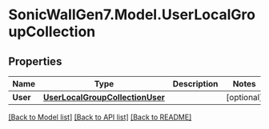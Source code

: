 # SonicWallGen7.Model.UserLocalGroupCollection

## Properties

Name | Type | Description | Notes
------------ | ------------- | ------------- | -------------
**User** | [**UserLocalGroupCollectionUser**](UserLocalGroupCollectionUser.md) |  | [optional] 

[[Back to Model list]](../README.md#documentation-for-models) [[Back to API list]](../README.md#documentation-for-api-endpoints) [[Back to README]](../README.md)

